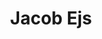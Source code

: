 ---
title: "Jacob Ejs"
prifile_image: "Ejs"
position: "Adm. direktør, partner"
phone: "+45 7640 6402"
mobil: "+45 4043 5470"
mail: "ejs@mediegruppen.net"
tags:
    - team
    - team_home
    - team_design
---